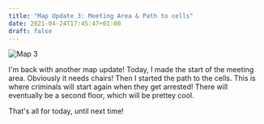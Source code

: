 ```yaml
---
title: "Map Update 3: Meeting Area & Path to cells"
date: 2021-04-24T17:45:47+01:00
draft: false
---
```


![Map 3](/images/Main-Building-Map2.webp)

I'm back with another map update! Today, I made the start of the meeting area. Obviously it needs chairs! Then I started the path to the cells. This is where criminals will start again when they get arrested! There will eventually be a second floor, which will be prettey cool.

That's all for today, until next time!